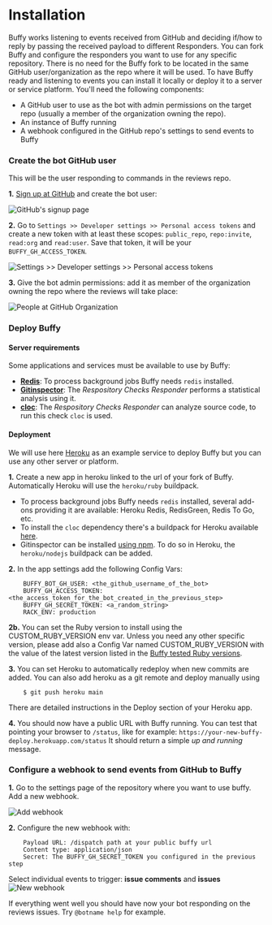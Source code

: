 Installation
============

Buffy works listening to events received from GitHub and deciding if/how to reply by passing the received payload to different Responders.
You can fork Buffy and configure the responders you want to use for any specific repository. There is no need for the Buffy fork to be located in the same GitHub user/organization as the repo where it will be used. To have Buffy ready and listening to events you can install it locally or deploy it to a server or service platform.
You'll need the following components:

- A GitHub user to use as the bot with admin permissions on the target repo (usually a member of the organization owning the repo).
- An instance of Buffy running
- A webhook configured in the GitHub repo's settings to send events to Buffy

### Create the bot GitHub user

This will be the user responding to commands in the reviews repo.

**1.** [Sign up at GitHub](https://github.com/join) and create the bot user:

  ![GitHub's signup page](./images/signup.png "GitHub's signup page")


**2.** Go to `Settings >> Developer settings >> Personal access tokens` and create a new token with at least these scopes: `public_repo`, `repo:invite`, `read:org` and `read:user`. Save that token, it will be your `BUFFY_GH_ACCESS_TOKEN`.

  ![Settings >> Developer settings >> Personal access tokens](./images/access_token.png "Settings >> Developer settings >> Personal access tokens")


**3.** Give the bot admin permissions: add it as member of the organization owning the repo where the reviews will take place:

  ![People at GitHub Organization](./images/people.png "People at GitHub Organization")


### Deploy Buffy

#### Server requirements

Some applications and services must be available to use by Buffy:

- **[Redis](https://redis.io/)**: To process background jobs Buffy needs `redis` installed.
- **[Gitinspector](https://github.com/ejwa/gitinspector)**: The *Respository Checks Responder* performs a statistical analysis using it.
- **[cloc](https://github.com/AlDanial/cloc)**: The *Respository Checks Responder* can analyze source code, to run this check `cloc` is used.

#### Deployment

We will use here [Heroku](https://www.heroku.com) as an example service to deploy Buffy but you can use any other server or platform.

**1.** Create a new app in heroku linked to the url of your fork of Buffy. Automatically Heroku will use the `heroku/ruby` buildpack.

- To process background jobs Buffy needs `redis` installed, several add-ons providing it are available: Heroku Redis, RedisGreen, Redis To Go, etc.
- To install the `cloc` dependency there's a buildpack for Heroku available [here](https://github.com/openjournals/heroku-buildpack-cloc).
- Gitinspector can be installed [using npm](https://www.npmjs.com/package/gitinspector). To do so in Heroku, the `heroku/nodejs` buildpack can be added.

**2.** In the app settings add the following Config Vars:

        BUFFY_BOT_GH_USER: <the_github_username_of_the_bot>
        BUFFY_GH_ACCESS_TOKEN: <the_access_token_for_the_bot_created_in_the_previous_step>
        BUFFY_GH_SECRET_TOKEN: <a_random_string>
        RACK_ENV: production

**2b.** You can set the Ruby version to install using the CUSTOM_RUBY_VERSION env var. Unless you need any other specific version, please add also a Config Var named CUSTOM_RUBY_VERSION with the value of the latest version listed in the [Buffy tested Ruby versions](https://github.com/openjournals/buffy/blob/main/.github/workflows/tests.yml#L10).


**3.** You can set Heroku to automatically redeploy when new commits are added. You can also add heroku as a git remote and deploy manually using

        $ git push heroku main

  There are detailed instructions in the Deploy section of your Heroku app.

**4.** You should now have a public URL with Buffy running. You can test that pointing your browser to `/status`, like for example: `https://your-new-buffy-deploy.herokuapp.com/status` It should return a simple *up and running* message.


### Configure a webhook to send events from GitHub to Buffy

**1.** Go to the settings page of the repository where you want to use buffy. Add a new webhook.

  ![Add webhook](./images/new_webhook.png "Add webhook")

**2.** Configure the new webhook with:

        Payload URL: /dispatch path at your public buffy url
        Content type: application/json
        Secret: The BUFFY_GH_SECRET_TOKEN you configured in the previous step

  Select individual events to trigger: **issue comments** and **issues**
  ![New webhook](./images/webhook.png "New webhook")


If everything went well you should have now your bot responding on the reviews issues. Try `@botname help` for example.
